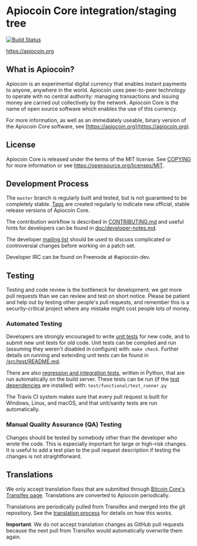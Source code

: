 Apiocoin Core integration/staging tree
=====================================

[![Build Status](https://travis-ci.org/apiocoin-project/apiocoin.svg?branch=master)](https://travis-ci.org/apiocoin-project/apiocoin)

https://apiocoin.org

What is Apiocoin?
----------------

Apiocoin is an experimental digital currency that enables instant payments to
anyone, anywhere in the world. Apiocoin uses peer-to-peer technology to operate
with no central authority: managing transactions and issuing money are carried
out collectively by the network. Apiocoin Core is the name of open source
software which enables the use of this currency.

For more information, as well as an immediately useable, binary version of
the Apiocoin Core software, see [https://apiocoin.org](https://apiocoin.org).

License
-------

Apiocoin Core is released under the terms of the MIT license. See [COPYING](COPYING) for more
information or see https://opensource.org/licenses/MIT.

Development Process
-------------------

The `master` branch is regularly built and tested, but is not guaranteed to be
completely stable. [Tags](https://github.com/apiocoin-project/apiocoin/tags) are created
regularly to indicate new official, stable release versions of Apiocoin Core.

The contribution workflow is described in [CONTRIBUTING.md](CONTRIBUTING.md)
and useful hints for developers can be found in [doc/developer-notes.md](doc/developer-notes.md).

The developer [mailing list](https://groups.google.com/forum/#!forum/apiocoin-dev)
should be used to discuss complicated or controversial changes before working
on a patch set.

Developer IRC can be found on Freenode at #apiocoin-dev.

Testing
-------

Testing and code review is the bottleneck for development; we get more pull
requests than we can review and test on short notice. Please be patient and help out by testing
other people's pull requests, and remember this is a security-critical project where any mistake might cost people
lots of money.

### Automated Testing

Developers are strongly encouraged to write [unit tests](src/test/README.md) for new code, and to
submit new unit tests for old code. Unit tests can be compiled and run
(assuming they weren't disabled in configure) with: `make check`. Further details on running
and extending unit tests can be found in [/src/test/README.md](/src/test/README.md).

There are also [regression and integration tests](/test), written
in Python, that are run automatically on the build server.
These tests can be run (if the [test dependencies](/test) are installed) with: `test/functional/test_runner.py`

The Travis CI system makes sure that every pull request is built for Windows, Linux, and macOS, and that unit/sanity tests are run automatically.

### Manual Quality Assurance (QA) Testing

Changes should be tested by somebody other than the developer who wrote the
code. This is especially important for large or high-risk changes. It is useful
to add a test plan to the pull request description if testing the changes is
not straightforward.

Translations
------------

We only accept translation fixes that are submitted through [Bitcoin Core's Transifex page](https://www.transifex.com/projects/p/bitcoin/).
Translations are converted to Apiocoin periodically.

Translations are periodically pulled from Transifex and merged into the git repository. See the
[translation process](doc/translation_process.md) for details on how this works.

**Important**: We do not accept translation changes as GitHub pull requests because the next
pull from Transifex would automatically overwrite them again.
